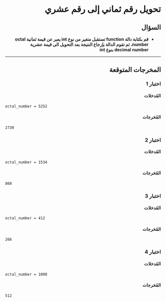 # <div dir="rtl">تحويل رقم ثماني إلى رقم عشري</div>

## <div dir="rtl">السؤال</div>

<ul dir="rtl">
<li>
<b>
قم بكتابة دالة function تستقبل متغير من نوع int يعبر عن قيمة ثمانية octal number، ثم تقوم الدالة بإرجاع النتيجة بعد التحويل الى قيمة عشرية decimal number بنوع int
</b>
</li>
</ul>

---

## <div dir="rtl">المخرجات المتوقعة</div>

### <div dir="rtl">اختبار 1</div>

#### <div dir="rtl">المُدخلات</div>

```text
octal_number = 5252
```

#### <div dir="rtl">المُخرجات</div>

```text
2730
```

### <div dir="rtl">اختبار 2</div>

#### <div dir="rtl">المُدخلات</div>

```text
octal_number = 1534
```

#### <div dir="rtl">المُخرجات</div>

```text
860
```

### <div dir="rtl">اختبار 3</div>

#### <div dir="rtl">المُدخلات</div>

```text
octal_number = 412
```

#### <div dir="rtl">المُخرجات</div>

```text
266
```

### <div dir="rtl">اختبار 4</div>

#### <div dir="rtl">المُدخلات</div>

```text
octal_number = 1000
```

#### <div dir="rtl">المُخرجات</div>

```text
512
```